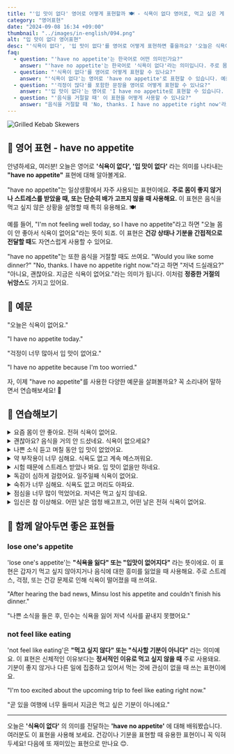 ```yaml
---
title: "'입 맛이 없다' 영어로 어떻게 표현할까 🍽️ - 식욕이 없다 영어로, 먹고 싶은 게 없다 영어로"
category: "영어표현"
date: "2024-09-08 16:34 +09:00"
thumbnail: "../images/in-english/094.png"
alt: "입 맛이 없다 영어표현"
desc: "'식욕이 없다', '입 맛이 없다'를 영어로 어떻게 표현하면 좋을까요? '오늘은 식욕이 없어요', '걱정이 너무 많아서 입 맛이 없어요' 등을 영어로 표현하는 법을 배워봅시다. 'have no appetite' 표현을 중심으로 다양한 예문을 통해서 연습하고 본인의 표현으로 만들어 보세요."
faq:
  - question: "'have no appetite'는 한국어로 어떤 의미인가요?"
    answer: "'have no appetite'는 한국어로 '식욕이 없다'라는 의미입니다. 주로 몸이 좋지 않거나 스트레스를 받았을 때, 또는 단순히 배가 고프지 않을 때 사용합니다."
  - question: "'식욕이 없다'를 영어로 어떻게 표현할 수 있나요?"
    answer: "'식욕이 없다'는 영어로 'have no appetite'로 표현할 수 있습니다. 예를 들어, '오늘은 식욕이 없어요'는 'I have no appetite today'로 말할 수 있습니다."
  - question: "'걱정이 많다'를 포함한 문장을 영어로 어떻게 표현할 수 있나요?"
    answer: "'입 맛이 없다'는 영어로 'I have no appetite로 표현할 수 있습니다. 예를 들어, '걱정이 너무 많아서 입 맛이 없어요'는 'I have no appetite because I'm too worried'"
  - question: "'음식을 거절할 때' 이 표현을 어떻게 사용할 수 있나요?"
    answer: "음식을 거절할 때 'No, thanks. I have no appetite right now'라고 말할 수 있습니다. 이는 '아니요, 괜찮아요. 지금은 식욕이 없어요'라는 의미입니다."
---
```


![Grilled Kebab Skewers](../images/in-english/094-1.avif)

## 🌟 영어 표현 - have no appetite

안녕하세요, 여러분! 오늘은 영어로 **'식욕이 없다', '입 맛이 없다'** 라는 의미를 나타내는 **"have no appetite"** 표현에 대해 알아볼게요.

"have no appetite"는 일상생활에서 자주 사용되는 표현이에요. **주로 몸이 좋지 않거나 스트레스를 받았을 때, 또는 단순히 배가 고프지 않을 때 사용해요.** 이 표현은 음식을 먹고 싶지 않은 상황을 설명할 때 특히 유용해요. 🍽️

예를 들어, "I'm not feeling well today, so I have no appetite"라고 하면 "오늘 몸이 안 좋아서 식욕이 없어요"라는 뜻이 되죠. 이 표현은 **건강 상태나 기분을 간접적으로 전달할 때**도 자연스럽게 사용할 수 있어요.

"have no appetite"는 또한 음식을 거절할 때도 쓰여요. "Would you like some dinner?" "No, thanks. I have no appetite right now."라고 하면 "저녁 드실래요?" "아니요, 괜찮아요. 지금은 식욕이 없어요."라는 의미가 됩니다. 이처럼 **정중한 거절의 뉘앙스**도 가지고 있어요.

<script async src="https://pagead2.googlesyndication.com/pagead/js/adsbygoogle.js?client=ca-pub-1465612013356152"
     crossorigin="anonymous"></script>
<!-- engple-horizontal-ad -->

<ins class="adsbygoogle"
     style="display:block"
     data-ad-client="ca-pub-1465612013356152"
     data-ad-slot="2106896038"
     data-ad-format="auto"
     data-full-width-responsive="true"></ins>

<script>
     (adsbygoogle = window.adsbygoogle || []).push({});
</script>

## 📖 예문

"오늘은 식욕이 없어요."

"I have no appetite today."

"걱정이 너무 많아서 입 맛이 없어요."

"I have no appetite because I'm too worried."

자, 이제 "have no appetite"를 사용한 다양한 예문을 살펴볼까요? 꼭 소리내어 말하면서 연습해보세요! 🚀

## 💬 연습해보기

<details>
<summary>요즘 몸이 안 좋아요. 전혀 식욕이 없어요.</summary>
<span>I've been feeling <a href="/blog/in-english/099.under-the-weather/">under the weather</a> lately. I just have no appetite at all.</span>
</details>

<details>
<summary>괜찮아요? 음식을 거의 안 드셨네요. 식욕이 없으세요?</summary>
<span>Are you okay? You've <a href="/blog/in-english/078.barely/">barely</a> touched your food. Do you have no appetite?</span>
</details>

<details>
<summary>나쁜 소식 듣고 며칠 동안 입 맛이 없었어요.</summary>
<span>After the bad news, I had no appetite for days.</span>
</details>

<details>
<summary>약 부작용이 너무 심해요. 식욕도 없고 계속 메스꺼워요.</summary>
<span>The medication's side effects are awful. I have no appetite and feel nauseous all the time.</span>
</details>

<details>
<summary>시험 때문에 스트레스 받았나 봐요. 입 맛이 없을만 하네요.</summary>
<span>She's been stressed about the exam. <a href="/blog/in-english/079.no-wonder/">No wonder</a> she has no appetite.</span>
</details>

<details>
<summary>독감이 심하게 걸렸어요. 일주일째 식욕이 없어요.</summary>
<span>The flu hit me hard. I've had no appetite for a week now.</span>
</details>

<details>
<summary>숙취가 너무 심해요. 식욕도 없고 머리도 아파요.</summary>
<span>This hangover is killing me. I have no appetite and my head is pounding.</span>
</details>

<details>
<summary>점심을 너무 많이 먹었어요. 저녁은 먹고 싶지 않네요.</summary>
<span>I ate way too much at lunch. Now I have no appetite for dinner.</span>
</details>

<details>
<summary>임신은 참 이상해요. 어떤 날은 엄청 배고프고, 어떤 날은 전혀 식욕이 없어요.</summary>
<span>Being pregnant is weird. Some days I'm starving, others I have no appetite whatsoever.</span>
</details>

## 🤝 함께 알아두면 좋은 표현들

### lose one's appetite

'lose one's appetite'는 **"식욕을 잃다" 또는 "입맛이 없어지다"** 라는 뜻이에요. 이 표현은 갑자기 먹고 싶지 않아지거나 음식에 대한 흥미를 잃었을 때 사용해요. 주로 스트레스, 걱정, 또는 건강 문제로 인해 식욕이 떨어졌을 때 쓰여요.

"After hearing the bad news, Minsu lost his appetite and couldn't finish his dinner."

"나쁜 소식을 들은 후, 민수는 식욕을 잃어 저녁 식사를 끝내지 못했어요."

### not feel like eating

'not feel like eating'은 **"먹고 싶지 않다" 또는 "식사할 기분이 아니다"** 라는 의미예요. 이 표현은 신체적인 이유보다는 **정서적인 이유로 먹고 싶지 않을 때** 주로 사용돼요. 기분이 좋지 않거나 다른 일에 집중하고 있어서 먹는 것에 관심이 없을 때 쓰는 표현이에요.

"I'm too excited about the upcoming trip to feel like eating right now."

"곧 있을 여행에 너무 들떠서 지금은 먹고 싶은 기분이 아니에요."

---

오늘은 **'식욕이 없다'** 의 의미를 전달하는 **'have no appetite'** 에 대해 배워봤습니다. 여러분도 이 표현을 사용해 보세요. 건강이나 기분을 표현할 때 유용한 표현이니 꼭 익혀두세요! 다음에 또 재미있는 표현으로 만나요 😊.

